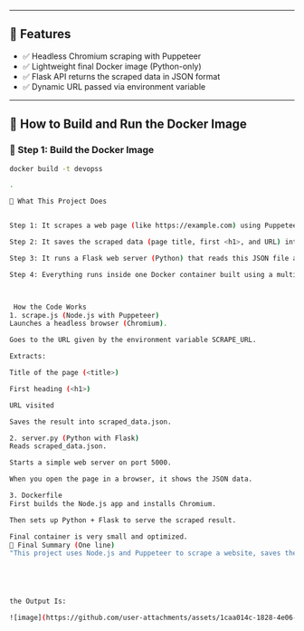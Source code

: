 
---

## 📌 Features

- ✅ Headless Chromium scraping with Puppeteer
- ✅ Lightweight final Docker image (Python-only)
- ✅ Flask API returns the scraped data in JSON format
- ✅ Dynamic URL passed via environment variable

---

## 🐳 How to Build and Run the Docker Image

### 🔨 Step 1: Build the Docker Image

```bash
docker build -t devopss 

.

📌 What This Project Does


Step 1: It scrapes a web page (like https://example.com) using Puppeteer (a Node.js library) and Chromium browser in headless mode.

Step 2: It saves the scraped data (page title, first <h1>, and URL) into a file called scraped_data.json.

Step 3: It runs a Flask web server (Python) that reads this JSON file and shows the data on a webpage (at / endpoint).

Step 4: Everything runs inside one Docker container built using a multi-stage Dockerfile (Node.js + Python).



 How the Code Works
1. scrape.js (Node.js with Puppeteer)
Launches a headless browser (Chromium).

Goes to the URL given by the environment variable SCRAPE_URL.

Extracts:

Title of the page (<title>)

First heading (<h1>)

URL visited

Saves the result into scraped_data.json.

2. server.py (Python with Flask)
Reads scraped_data.json.

Starts a simple web server on port 5000.

When you open the page in a browser, it shows the JSON data.

3. Dockerfile
First builds the Node.js app and installs Chromium.

Then sets up Python + Flask to serve the scraped result.

Final container is very small and optimized.
🎯 Final Summary (One line)
"This project uses Node.js and Puppeteer to scrape a website, saves the data, and serves it via a Flask app inside a lightweight Docker container."





the Output Is:

![image](https://github.com/user-attachments/assets/1caa014c-1828-4e06-a513-c98a0d645eaa)



